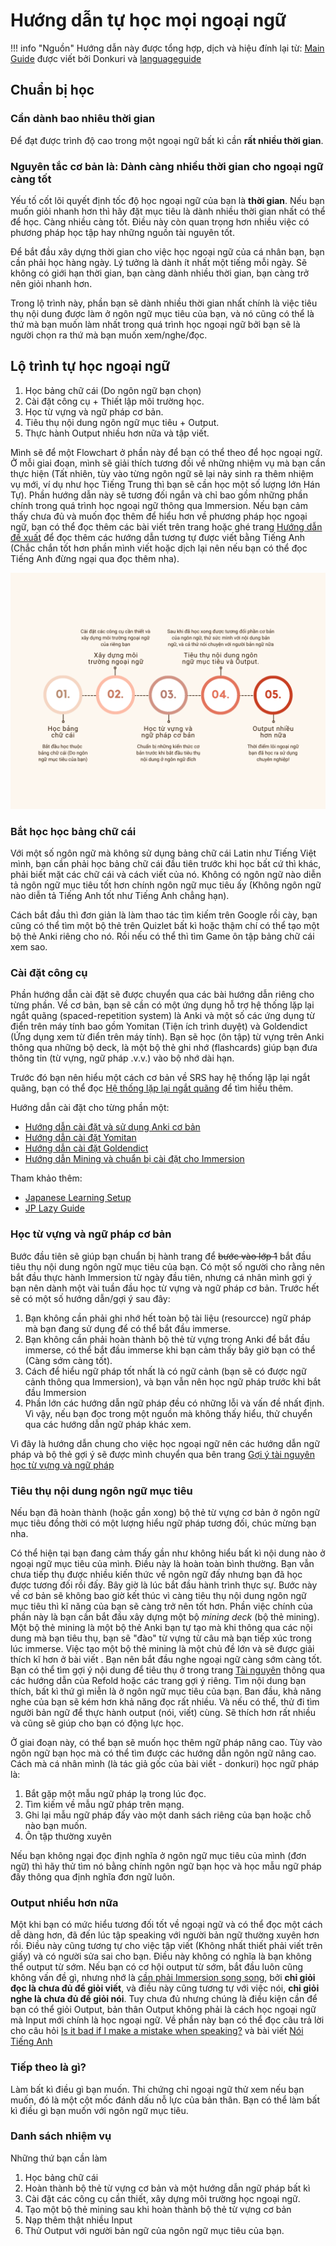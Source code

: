 # Hướng dẫn tự học mọi ngoại ngữ

!!! info "Nguồn"
    Hướng dẫn này được tổng hợp, dịch và hiệu đính lại từ: [Main Guide](https://donkuri.github.io/learn-japanese/guide/) được viết bởi Donkuri và [languageguide](https://sajforbes.nz/languageguide/)

## Chuẩn bị học
### Cần dành bao nhiêu thời gian
Để đạt được trình độ cao trong một ngoại ngữ bất kì cần **rất nhiều thời gian**.

### Nguyên tắc cơ bản là: Dành càng nhiều thời gian cho ngoại ngữ càng tốt
Yếu tố cốt lõi quyết định tốc độ học ngoại ngữ của bạn là **thời gian**. Nếu bạn muốn giỏi nhanh hơn thì hãy đặt mục tiêu là dành nhiều thời gian nhất có thể để học. Càng nhiều càng tốt. Điều này còn quan trọng hơn nhiều việc có phương pháp học tập hay những nguồn tài nguyên tốt. 

Để bắt đầu xây dựng thời gian cho việc học ngoại ngữ của cá nhân bạn, bạn cần phải học hàng ngày. Lý tưởng là dành ít nhất một tiếng mỗi ngày. Sẽ không có giới hạn thời gian, bạn càng dành nhiều thời gian, bạn càng trở nên giỏi nhanh hơn.

Trong lộ trình này, phần bạn sẽ dành nhiều thời gian nhất chính là việc tiêu thụ nội dung được làm ở ngôn ngữ mục tiêu của bạn, và nó cũng có thể là thứ mà bạn muốn làm nhất trong quá trình học ngoại ngữ bởi bạn sẽ là người chọn ra thứ mà bạn muốn xem/nghe/đọc.

## Lộ trình tự học ngoại ngữ

1. Học bảng chữ cái (Do ngôn ngữ bạn chọn)
2. Cài đặt công cụ + Thiết lập môi trường học.
3. Học từ vựng và ngữ pháp cơ bản.
4. Tiêu thụ nội dung ngôn ngữ mục tiêu + Output.
5. Thực hành Output nhiều hơn nữa và tập viết.

Mình sẽ để một Flowchart ở phần này để bạn có thể theo để học ngoại ngữ. Ở mỗi giai đoạn, mình sẽ giải thích tương đối về những nhiệm vụ mà bạn cần thực hiện (Tất nhiên, tùy vào từng ngôn ngữ sẽ lại nảy sinh ra thêm nhiệm vụ mới, ví dụ như học Tiếng Trung thì bạn sẽ cần học một số lượng lớn Hán Tự). Phần hướng dẫn này sẽ tương đối ngắn và chỉ bao gồm những phần chính trong quá trình học ngoại ngữ thông qua Immersion. Nếu bạn cảm thấy chưa đủ và muốn đọc thêm để hiểu hơn về phương pháp học ngoại ngữ, bạn có thể đọc thêm các bài viết trên trang hoặc ghé trang [Hướng dẫn đề xuất](recommendations.md) để đọc thêm các hướng dẫn tương tự được viết bằng Tiếng Anh (Chắc chắn tốt hơn phần mình viết hoặc dịch lại nên nếu bạn có thể đọc Tiếng Anh đừng ngại qua đọc thêm nha). 

![roadmap](img/flowchart_ngoai_ngu.png)

### Bắt học học bảng chữ cái

Với một số ngôn ngữ mà không sử dụng bảng chữ cái Latin như Tiếng Việt mình, bạn cần phải học bảng chữ cái đầu tiên trước khi học bất cứ thì khác, phải biết mặt các chữ cái và cách viết của nó. Không có ngôn ngữ nào diễn tả ngôn ngữ mục tiêu tốt hơn chính ngôn ngữ mục tiêu ấy (Không ngôn ngữ nào diễn tả Tiếng Anh tốt như Tiếng Anh chẳng hạn). 

Cách bắt đầu thì đơn giản là làm thao tác tìm kiếm trên Google rồi cày, bạn cũng có thể tìm một bộ thẻ trên Quizlet bất kì hoặc thậm chí có thể tạo một bộ thẻ Anki riêng cho nó. Rồi nếu có thể thì tìm Game ôn tập bảng chữ cái xem sao.

### Cài đặt công cụ

Phần hướng dẫn cài đặt sẽ được chuyển qua các bài hướng dẫn riêng cho từng phần. Về cơ bản, bạn sẽ cần có một ứng dụng hỗ trợ hệ thống lặp lại ngắt quãng (spaced-repetition system) là Anki và một số các ứng dụng từ điển trên máy tính bao gồm Yomitan (Tiện ích trình duyệt) và Goldendict (Ứng dụng xem từ điển trên máy tính). Bạn sẽ học (ôn tập) từ vựng trên Anki thông qua những bộ deck, là một bộ thẻ ghi nhớ (flashcards) giúp bạn đưa thông tin (từ vựng, ngữ pháp .v.v.) vào bộ nhớ dài hạn.

Trước đó bạn nên hiểu một cách cơ bản về SRS hay hệ thống lặp lại ngắt quãng, bạn có thể đọc [Hệ thống lặp lại ngắt quãng](srs.md) để tìm hiểu thêm.

Hướng dẫn cài đặt cho từng phần một:

- [Hướng dẫn cài đặt và sử dụng Anki cơ bản](anki.md)
- [Hướng dẫn cài đặt Yomitan](https://daihocmo.github.io/tieng-anh/yomitan/)
- [Hướng dẫn cài đặt Goldendict](https://daihocmo.github.io/tieng-anh/goldendict/)
- [Hướng dẫn Mining và chuẩn bị cài đặt cho Immersion](https://daihocmo.github.io/tieng-anh/setup/) 

Tham khảo thêm:

- [Japanese Learning Setup](https://donkuri.github.io/learn-japanese/setup/)
- [JP Lazy Guide](https://xelieu.github.io/jp-lazy-guide/)

### Học từ vựng và ngữ pháp cơ bản

Bước đầu tiên sẽ giúp bạn chuẩn bị hành trang để ~~bước vào lớp 1~~ bắt đầu tiêu thụ nội dung ngôn ngữ mục tiêu của bạn. Có một số người cho rằng nên bắt đầu thực hành Immersion từ ngày đầu tiên, nhưng cá nhân mình gợi ý bạn nên dành một vài tuần đầu học từ vựng và ngữ pháp cơ bản. Trước hết sẽ có một số hướng dẫn/gợi ý sau đây: 

1. Bạn không cần phải ghi nhớ hết toàn bộ tài liệu (resourcce) ngữ pháp mà bạn đang sử dụng để có thể bắt đầu immerse.
2. Bạn không cần phải hoàn thành bộ thẻ từ vựng trong Anki để bắt đầu immerse, có thể bắt đầu immerse khi bạn cảm thấy bây giờ bạn có thể (Càng sớm càng tốt).
3. Cách để hiểu ngữ pháp tốt nhất là có ngữ cảnh (bạn sẽ có được ngữ cảnh thông qua Immersion), và bạn vẫn nên học ngữ pháp trước khi bắt đầu Immersion
4. Phần lớn các hướng dẫn ngữ pháp đều có những lỗi và vấn đề nhất định. Vì vậy, nếu bạn đọc trong một nguồn mà không thấy hiểu, thử chuyển qua các hướng dẫn ngữ pháp khác xem.

Vì đây là hướng dẫn chung cho việc học ngoại ngữ nên các hướng dẫn ngữ pháp và bộ thẻ gợi ý sẽ được mình chuyển qua bên trang [Gợi ý tài nguyên học từ vựng và ngữ pháp](resource-recommendations.md)

### Tiêu thụ nội dung ngôn ngữ mục tiêu

Nếu bạn đã hoàn thành (hoặc gần xong) bộ thẻ từ vựng cơ bản ở ngôn ngữ mục tiêu đồng thời có một lượng hiểu ngữ pháp tương đối, chúc mừng bạn nha. 

Có thể hiện tại bạn đang cảm thấy gần như không hiểu bất kì nội dung nào ở ngoại ngữ mục tiêu của mình. Điều này là hoàn toàn bình thường. Bạn vẫn chưa tiếp thụ được nhiều kiến thức về ngôn ngữ đấy nhưng bạn đã học được tương đối rồi đấy. Bây giờ là lúc bắt đầu hành trình thực sự. Bước này về cơ bản sẽ không bao giờ kết thúc vì càng tiêu thụ nội dung ngôn ngữ mục tiêu thì kĩ năng của bạn sẽ càng trở nên tốt hơn. Phần việc chính của phần này là bạn cần bắt đầu xây dựng một bộ *mining deck* (bộ thẻ mining). Một bộ thẻ mining là một bộ thẻ Anki bạn tự tạo mà khi thông qua các nội dung mà bạn tiêu thụ, bạn sẽ "đào" từ vựng từ câu mà bạn tiếp xúc trong lúc immerse. Việc tạo một bộ thẻ mining là một chủ đề lớn và sẽ được giải thích kĩ hơn ở bài viết [](). Bạn nên bắt đầu nghe ngoại ngữ càng sớm càng tốt. Bạn có thể tìm gợi ý nội dung để tiêu thụ ở trong trang [Tài nguyên](resources.md) thông qua các hướng dẫn của Refold hoặc các trang gợi ý riêng. Tìm nội dung bạn thích, bất kì thứ gì miễn là ở ngôn ngữ mục tiêu của bạn. Ban đầu, khả năng nghe của bạn sẽ kém hơn khả năng đọc rất nhiều. Và nếu có thể, thử đi tìm người bản ngữ để thực hành output (nói, viết) cùng. Sẽ thích hơn rất nhiều và cũng sẽ giúp cho bạn có động lực học.

Ở giai đoạn này, có thể bạn sẽ muốn học thêm ngữ pháp nâng cao. Tùy vào ngôn ngữ bạn học mà có thể tìm được các hướng dẫn ngôn ngữ nâng cao. Cách mà cá nhân mình (là tác giả gốc của bài viết - donkuri) học ngữ pháp là:

1. Bắt gặp một mẫu ngữ pháp lạ trong lúc đọc.
2. Tìm kiếm về mẫu ngữ pháp trên mạng. 
3. Ghi lại mẫu ngữ pháp đấy vào một danh sách riêng của bạn hoặc chỗ nào bạn muốn.
4. Ôn tập thường xuyên 

Nếu bạn không ngại đọc định nghĩa ở ngôn ngữ mục tiêu của mình (đơn ngữ) thì hãy thử tìm nó bằng chính ngôn ngữ bạn học và học mẫu ngữ pháp đấy thông qua định nghĩa đơn ngữ luôn.

### Output nhiều hơn nữa

Một khi bạn có mức hiểu tương đối tốt về ngoại ngữ và có thể đọc một cách dễ dàng hơn, đã đến lúc tập speaking với người bản ngữ thường xuyên hơn rồi. Điều này cũng tương tự cho việc tập viết (Không nhất thiết phải viết trên giấy) và có người sửa sai cho bạn. Điều này không có nghĩa là bạn không thể output từ sớm. Nếu bạn có cơ hội output từ sớm, bắt đầu luôn cũng không vấn đề gì, nhưng nhớ là [cần phải Immersion song song](http://learnjapanese.moe/speaking/), bởi **chỉ giỏi đọc là chưa đủ để giỏi viết**, và điều này cũng tương tự với việc nói, **chỉ giỏi nghe là chưa đủ để giỏi nói**. Tuy chưa đủ nhưng chúng là điều kiện cần để bạn có thể giỏi Output, bản thân Output không phải là cách học ngoại ngữ mà Input mới chính là học ngoại ngữ. Về phần này bạn có thể đọc câu trả lời cho câu hỏi [Is it bad if I make a mistake when speaking?](http://learnjapanese.moe/faq/#is-it-bad-if-i-make-a-mistake-when-speaking) và bài viết [Nói Tiếng Anh](https://daihocmo.github.io/tieng-anh/speaking/)

### Tiếp theo là gì?

Làm bất kì điều gì bạn muốn. Thi chứng chỉ ngoại ngữ thử xem nếu bạn muốn, đó là một cột mốc đánh dấu nỗ lực của bản thân. Bạn có thể làm bất kì điều gì bạn muốn với ngôn ngữ mục tiêu. 

### Danh sách nhiệm vụ

Những thứ bạn cần làm
1.  Học bảng chữ cái
2.  Hoàn thành bộ thẻ từ vựng cơ bản và một hướng dẫn ngữ pháp bất kì
3.  Cài đặt các công cụ cần thiết, xây dựng môi trường học ngoại ngữ.
4. Tạo một bộ thẻ mining sau khi hoàn thành bộ thẻ từ vựng cơ bản
5. Nạp thêm thật nhiều Input
6. Thử Output với người bản ngữ của ngôn ngữ mục tiêu của bạn.
